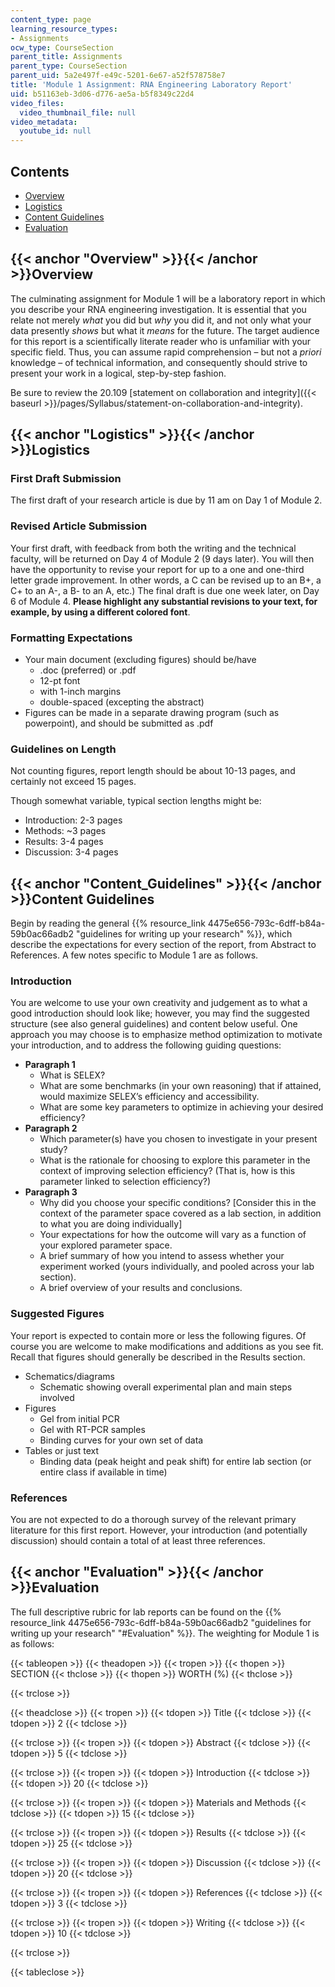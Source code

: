 ```yaml
---
content_type: page
learning_resource_types:
- Assignments
ocw_type: CourseSection
parent_title: Assignments
parent_type: CourseSection
parent_uid: 5a2e497f-e49c-5201-6e67-a52f578758e7
title: 'Module 1 Assignment: RNA Engineering Laboratory Report'
uid: b51163eb-3d06-d776-ae5a-b5f8349c22d4
video_files:
  video_thumbnail_file: null
video_metadata:
  youtube_id: null
---
```


Contents
--------

*   [Overview](#Overview)
*   [Logistics](#Logistics)
*   [Content Guidelines](#Content_Guidelines)
*   [Evaluation](#Evaluation)

{{< anchor "Overview" >}}{{< /anchor >}}Overview
------------------------------------------------

The culminating assignment for Module 1 will be a laboratory report in which you describe your RNA engineering investigation. It is essential that you relate not merely _what_ you did but _why_ you did it, and not only what your data presently _shows_ but what it _means_ for the future. The target audience for this report is a scientifically literate reader who is unfamiliar with your specific field. Thus, you can assume rapid comprehension – but not a _priori_ knowledge – of technical information, and consequently should strive to present your work in a logical, step-by-step fashion.

Be sure to review the 20.109 [statement on collaboration and integrity]({{< baseurl >}}/pages/Syllabus/statement-on-collaboration-and-integrity).

{{< anchor "Logistics" >}}{{< /anchor >}}Logistics
--------------------------------------------------

### First Draft Submission

The first draft of your research article is due by 11 am on Day 1 of Module 2.

### Revised Article Submission

Your first draft, with feedback from both the writing and the technical faculty, will be returned on Day 4 of Module 2 (9 days later). You will then have the opportunity to revise your report for up to a one and one-third letter grade improvement. In other words, a C can be revised up to an B+, a C+ to an A-, a B- to an A, etc.) The final draft is due one week later, on Day 6 of Module 4. **Please highlight any substantial revisions to your text, for example, by using a different colored font**.

### Formatting Expectations

*   Your main document (excluding figures) should be/have
    *   .doc (preferred) or .pdf
    *   12-pt font
    *   with 1-inch margins
    *   double-spaced (excepting the abstract)
*   Figures can be made in a separate drawing program (such as powerpoint), and should be submitted as .pdf

### Guidelines on Length

Not counting figures, report length should be about 10-13 pages, and certainly not exceed 15 pages.

Though somewhat variable, typical section lengths might be:

*   Introduction: 2-3 pages
*   Methods: ~3 pages
*   Results: 3-4 pages
*   Discussion: 3-4 pages

{{< anchor "Content_Guidelines" >}}{{< /anchor >}}Content Guidelines
--------------------------------------------------------------------

Begin by reading the general {{% resource_link 4475e656-793c-6dff-b84a-59b0ac66adb2 "guidelines for writing up your research" %}}, which describe the expectations for every section of the report, from Abstract to References. A few notes specific to Module 1 are as follows.

### Introduction

You are welcome to use your own creativity and judgement as to what a good introduction should look like; however, you may find the suggested structure (see also general guidelines) and content below useful. One approach you may choose is to emphasize method optimization to motivate your introduction, and to address the following guiding questions:

*   **Paragraph 1**
    *   What is SELEX?
    *   What are some benchmarks (in your own reasoning) that if attained, would maximize SELEX’s efficiency and accessibility.
    *   What are some key parameters to optimize in achieving your desired efficiency?
*   **Paragraph 2**
    *   Which parameter(s) have you chosen to investigate in your present study?
    *   What is the rationale for choosing to explore this parameter in the context of improving selection efficiency? (That is, how is this parameter linked to selection efficiency?)
*   **Paragraph 3**
    *   Why did you choose your specific conditions? \[Consider this in the context of the parameter space covered as a lab section, in addition to what you are doing individually\]
    *   Your expectations for how the outcome will vary as a function of your explored parameter space.
    *   A brief summary of how you intend to assess whether your experiment worked (yours individually, and pooled across your lab section).
    *   A brief overview of your results and conclusions.

### Suggested Figures

Your report is expected to contain more or less the following figures. Of course you are welcome to make modifications and additions as you see fit. Recall that figures should generally be described in the Results section.

*   Schematics/diagrams
    *   Schematic showing overall experimental plan and main steps involved
*   Figures
    *   Gel from initial PCR
    *   Gel with RT-PCR samples
    *   Binding curves for your own set of data
*   Tables or just text
    *   Binding data (peak height and peak shift) for entire lab section (or entire class if available in time)

### References

You are not expected to do a thorough survey of the relevant primary literature for this first report. However, your introduction (and potentially discussion) should contain a total of at least three references.

{{< anchor "Evaluation" >}}{{< /anchor >}}Evaluation
----------------------------------------------------

The full descriptive rubric for lab reports can be found on the {{% resource_link 4475e656-793c-6dff-b84a-59b0ac66adb2 "guidelines for writing up your research" "#Evaluation" %}}. The weighting for Module 1 is as follows:

{{< tableopen >}}
{{< theadopen >}}
{{< tropen >}}
{{< thopen >}}
SECTION
{{< thclose >}}
{{< thopen >}}
WORTH (%)
{{< thclose >}}

{{< trclose >}}

{{< theadclose >}}
{{< tropen >}}
{{< tdopen >}}
Title
{{< tdclose >}}
{{< tdopen >}}
2
{{< tdclose >}}

{{< trclose >}}
{{< tropen >}}
{{< tdopen >}}
Abstract
{{< tdclose >}}
{{< tdopen >}}
5
{{< tdclose >}}

{{< trclose >}}
{{< tropen >}}
{{< tdopen >}}
Introduction
{{< tdclose >}}
{{< tdopen >}}
20
{{< tdclose >}}

{{< trclose >}}
{{< tropen >}}
{{< tdopen >}}
Materials and Methods
{{< tdclose >}}
{{< tdopen >}}
15
{{< tdclose >}}

{{< trclose >}}
{{< tropen >}}
{{< tdopen >}}
Results
{{< tdclose >}}
{{< tdopen >}}
25
{{< tdclose >}}

{{< trclose >}}
{{< tropen >}}
{{< tdopen >}}
Discussion
{{< tdclose >}}
{{< tdopen >}}
20
{{< tdclose >}}

{{< trclose >}}
{{< tropen >}}
{{< tdopen >}}
References
{{< tdclose >}}
{{< tdopen >}}
3
{{< tdclose >}}

{{< trclose >}}
{{< tropen >}}
{{< tdopen >}}
Writing
{{< tdclose >}}
{{< tdopen >}}
10
{{< tdclose >}}

{{< trclose >}}

{{< tableclose >}}